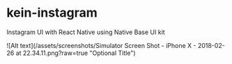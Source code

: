 # kein-instagram
Instagram UI with React Native using Native Base UI kit


![Alt text](/assets/screenshots/Simulator Screen Shot - iPhone X - 2018-02-26 at 22.34.11.png?raw=true "Optional Title")
